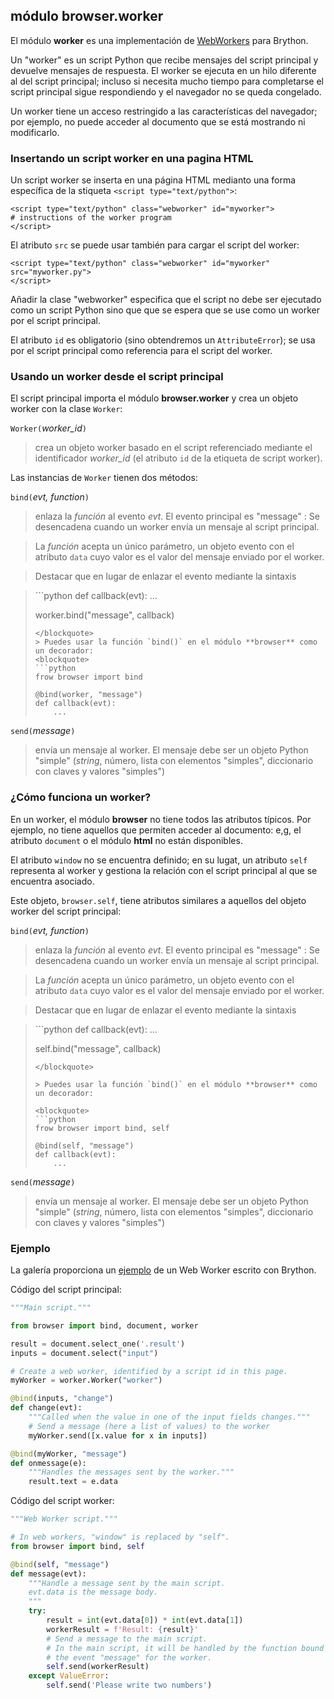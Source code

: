 módulo **browser.worker**
-------------------------

El módulo **worker** es una implementación de
[WebWorkers](https://developer.mozilla.org/en-US/docs/Web/API/Web_Workers_API)
para Brython.

Un "worker"  es un script Python que recibe mensajes del script principal y 
devuelve mensajes de respuesta. El worker se ejecuta en un hilo diferente al del
script principal; incluso si necesita mucho tiempo para completarse el script principal
sigue respondiendo y el navegador no se queda congelado.

Un worker tiene un acceso restringido a las características del navegador; por ejemplo,
no puede acceder al documento que se está mostrando ni modificarlo.

### Insertando un script worker en una pagina HTML

Un script worker se inserta en una página HTML medianto una forma específica de la 
stiqueta `<script type="text/python">`:

```
<script type="text/python" class="webworker" id="myworker">
# instructions of the worker program
</script>
```

El atributo `src` se puede usar también para cargar el script del worker:

```
<script type="text/python" class="webworker" id="myworker" src="myworker.py">
</script>
```

Añadir la clase "webworker" especifica que el script no debe ser ejecutado como un
script Python sino que que se espera que se use como un worker por el script 
principal.

El atributo `id` es obligatorio (sino obtendremos un `AttributeError`); se usa
por el script principal como referencia para el script del worker.

### Usando un worker desde el script principal

El script principal importa el módulo **browser.worker** y crea un objeto worker
con la clase `Worker`:

`Worker(`_worker_id_`)`

> crea un objeto worker basado en el script referenciado mediante el identificador
> _worker_id_ (el atributo `id` de la etiqueta de script worker).

Las instancias de `Worker` tienen dos métodos:

`bind(`_evt, function_`)`

> enlaza la _función_ al evento _evt_. El evento principal es "message" : Se
> desencadena cuando un worker envía un mensaje al script principal.

> La _función_ acepta un único parámetro, un objeto evento con el atributo
> `data` cuyo valor es el valor del mensaje enviado por el worker.

> Destacar que en lugar de enlazar el evento mediante la sintaxis

<blockquote>
```python
def callback(evt):
    ...

worker.bind("message", callback)
```
</blockquote>
> Puedes usar la función `bind()` en el módulo **browser** como un decorador:
<blockquote>
```python
frow browser import bind

@bind(worker, "message")
def callback(evt):
    ...
```
</blockquote>

`send(`_message_`)`

> envía un mensaje al worker. El mensaje debe ser un objeto Python "simple"
> (*string*, número, lista con elementos "simples", diccionario con claves y 
> valores "simples")

### ¿Cómo funciona un worker?

En un worker, el módulo **browser** no tiene todos las atributos típicos. Por
ejemplo, no tiene aquellos que permiten acceder al documento: e,g, el atributo
`document` o el módulo **html** no están disponibles.

El atributo `window` no se encuentra definido; en su lugat, un atributo `self`
representa al worker y gestiona la relación con el script principal al que se
encuentra asociado.

Este objeto, `browser.self`, tiene atributos similares a aquellos del objeto worker
del script principal:

`bind(`_evt, function_`)`

> enlaza la _función_ al evento _evt_. El evento principal es "message" : Se
> desencadena cuando un worker envía un mensaje al script principal.

> La _función_ acepta un único parámetro, un objeto evento con el atributo
> `data` cuyo valor es el valor del mensaje enviado por el worker.

> Destacar que en lugar de enlazar el evento mediante la sintaxis

<blockquote>
```python
def callback(evt):
    ...

self.bind("message", callback)
```
</blockquote>

> Puedes usar la función `bind()` en el módulo **browser** como un decorador:

<blockquote>
```python
frow browser import bind, self

@bind(self, "message")
def callback(evt):
    ...
```
</blockquote>

`send(`_message_`)`

> envía un mensaje al worker. El mensaje debe ser un objeto Python "simple"
> (*string*, número, lista con elementos "simples", diccionario con claves y 
> valores "simples")

### Ejemplo

La galería proporciona un [ejemplo](/gallery/webworker_mdn.html) de un Web
Worker escrito con Brython.

Código del script principal:

```python
"""Main script."""

from browser import bind, document, worker

result = document.select_one('.result')
inputs = document.select("input")

# Create a web worker, identified by a script id in this page.
myWorker = worker.Worker("worker")

@bind(inputs, "change")
def change(evt):
    """Called when the value in one of the input fields changes."""
    # Send a message (here a list of values) to the worker
    myWorker.send([x.value for x in inputs])

@bind(myWorker, "message")
def onmessage(e):
    """Handles the messages sent by the worker."""
    result.text = e.data
```

Código del script worker:

```python
"""Web Worker script."""

# In web workers, "window" is replaced by "self".
from browser import bind, self

@bind(self, "message")
def message(evt):
    """Handle a message sent by the main script.
    evt.data is the message body.
    """
    try:
        result = int(evt.data[0]) * int(evt.data[1])
        workerResult = f'Result: {result}'
        # Send a message to the main script.
        # In the main script, it will be handled by the function bound to
        # the event "message" for the worker.
        self.send(workerResult)
    except ValueError:
        self.send('Please write two numbers')
```
